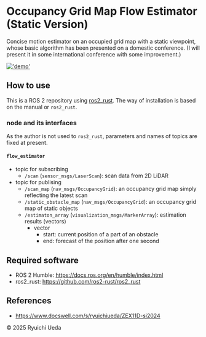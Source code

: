 # Occupancy Grid Map Flow Estimator (Static Version)

Concise motion estimator on an occupied grid map with a static viewpoint, whose basic algorithm has been presented on a domestic conference. 
(I will present it in some international conference with some improvement.)

[!['demo'](http://img.youtube.com/vi/xlw0ZDF2jWc/sddefault.jpg)](https://www.youtube.com/watch?v=xlw0ZDF2jWc)


## How to use

This is a ROS 2 repository using [ros2_rust](https://github.com/ros2-rust/ros2_rust). The way of installation is based on the manual or `ros2_rust`.

### node and its interfaces

As the author is not used to `ros2_rust`, parameters and names of topics are fixed at present.

#### `flow_estimator`

* topic for subscribing
    * `/scan` (`sensor_msgs/LaserScan`): scan data from 2D LiDAR
* topic for publising
    * `/scan_map` (`nav_msgs/OccupancyGrid`): an occupancy grid map simply reflecting the latest scan
    * `/static_obstacle_map` (`nav_msgs/OccupancyGrid`): an occupancy grid map of static objects
    * `/estimaton_array` (`visualization_msgs/MarkerArray`): estimation results (vectors)
        * vector
            * start: current position of a part of an obstacle
            * end: forecast of the position after one second

## Required software

* ROS 2 Humble: https://docs.ros.org/en/humble/index.html
* ros2_rust: https://github.com/ros2-rust/ros2_rust

## References

* https://www.docswell.com/s/ryuichiueda/ZEX11D-si2024

© 2025 Ryuichi Ueda
